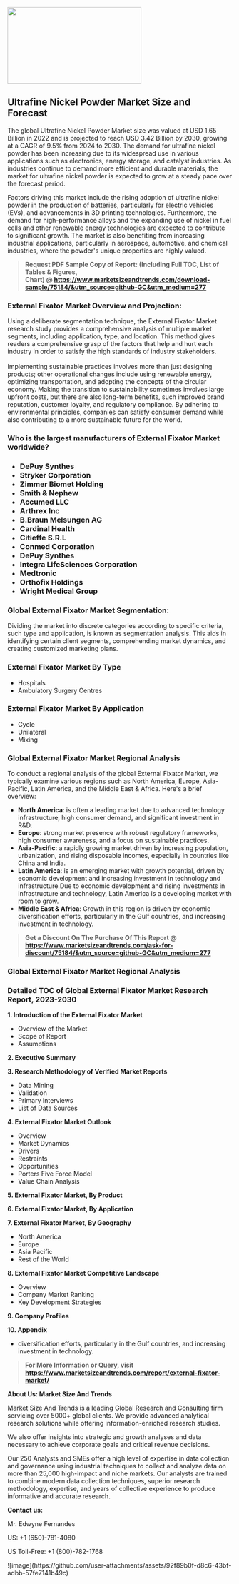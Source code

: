 <p><img class="alignnone size-medium wp-image-20088" src="https://ffe5etoiles.com/wp-content/uploads/2024/12/MST1-300x171.png" alt="" width="300" height="171" /></p><h2>Ultrafine Nickel Powder Market Size and Forecast</h2><p>The global Ultrafine Nickel Powder Market size was valued at USD 1.65 Billion in 2022 and is projected to reach USD 3.42 Billion by 2030, growing at a CAGR of 9.5% from 2024 to 2030. The demand for ultrafine nickel powder has been increasing due to its widespread use in various applications such as electronics, energy storage, and catalyst industries. As industries continue to demand more efficient and durable materials, the market for ultrafine nickel powder is expected to grow at a steady pace over the forecast period.</p><p>Factors driving this market include the rising adoption of ultrafine nickel powder in the production of batteries, particularly for electric vehicles (EVs), and advancements in 3D printing technologies. Furthermore, the demand for high-performance alloys and the expanding use of nickel in fuel cells and other renewable energy technologies are expected to contribute to significant growth. The market is also benefiting from increasing industrial applications, particularly in aerospace, automotive, and chemical industries, where the powder's unique properties are highly valued.</p></p><blockquote id="" class=""><strong>Request PDF Sample Copy of Report: (Including Full TOC, List of Tables &amp; Figures, Chart)&nbsp;@&nbsp;<strong><a href="https://www.marketsizeandtrends.com/download-sample/75184/&utm_source=github-GC&utm_medium=277" target="_blank">https://www.marketsizeandtrends.com/download-sample/75184/&utm_source=github-GC&utm_medium=277</a></strong></strong></blockquote><h3 id="" class="">External Fixator Market&nbsp;Overview and Projection:</h3><p id="" class="">Using a deliberate segmentation technique, the External Fixator Market research study provides a comprehensive analysis of multiple market segments, including application, type, and location. This method gives readers a comprehensive grasp of the factors that help and hurt each industry in order to satisfy the high standards of industry stakeholders. <br /> <br />Implementing sustainable practices involves more than just designing products; other operational changes include using renewable energy, optimizing transportation, and adopting the concepts of the circular economy. Making the transition to sustainability sometimes involves large upfront costs, but there are also long-term benefits, such improved brand reputation, customer loyalty, and regulatory compliance. By adhering to environmental principles, companies can satisfy consumer demand while also contributing to a more sustainable future for the world.</p><h3 id="" class="">Who is the largest manufacturers of&nbsp;External Fixator Market worldwide?</h3><h3 class=""><p><ul><li>DePuy Synthes </li><li> Stryker Corporation </li><li> Zimmer Biomet Holding </li><li> Smith & Nephew </li><li> Accumed LLC </li><li> Arthrex Inc </li><li> B.Braun Melsungen AG </li><li> Cardinal Health </li><li> Citieffe S.R.L </li><li> Conmed Corporation </li><li> DePuy Synthes </li><li> Integra LifeSciences Corporation </li><li> Medtronic </li><li> Orthofix Holdings </li><li> Wright Medical Group</li></ul></p></h3><h3 id="" class="">Global&nbsp;External Fixator Market Segmentation:</h3><p id="" class="">Dividing the market into discrete categories according to specific criteria, such type and application, is known as segmentation analysis. This aids in identifying certain client segments, comprehending market dynamics, and creating customized marketing plans.</p><h3 id="" class="">External Fixator Market&nbsp;By Type</h3><p><p><ul><li>Hospitals </li><li> Ambulatory Surgery Centres</p></li></ul></p></p><h3 id="" class="">External Fixator Market&nbsp;By Application</h3><p class=""><p><ul><li>Cycle </li><li> Unilateral </li><li> Mixing</li></ul></p></p><h3 id="" class="">Global External Fixator Market Regional Analysis</h3><p id="" class="">To conduct a regional analysis of the global External Fixator Market, we typically examine various regions such as North America, Europe, Asia-Pacific, Latin America, and the Middle East &amp; Africa. Here's a brief overview:</p><ul><li><strong>North America</strong>: is often a leading market due to advanced technology infrastructure, high consumer demand, and significant investment in R&amp;D.</li><li><strong>Europe</strong>: strong market presence with robust regulatory frameworks, high consumer awareness, and a focus on sustainable practices.</li><li><strong>Asia-Pacific</strong>: a rapidly growing market driven by increasing population, urbanization, and rising disposable incomes, especially in countries like China and India.</li><li><strong>Latin America</strong>: is an emerging market with growth potential, driven by economic development and increasing investment in technology and infrastructure.Due to economic development and rising investments in infrastructure and technology, Latin America is a developing market with room to grow.</li><li><strong>Middle East &amp; Africa</strong>: Growth in this region is driven by economic diversification efforts, particularly in the Gulf countries, and increasing investment in technology.</li></ul><blockquote id="" class=""><strong>Get a Discount On The Purchase Of This Report @ <strong><a href="https://www.marketsizeandtrends.com/ask-for-discount/75184/&utm_source=github-GC&utm_medium=277" target="_blank">https://www.marketsizeandtrends.com/ask-for-discount/75184/&utm_source=github-GC&utm_medium=277</a></strong></strong></blockquote><h3 id="" class="">Global External Fixator Market Regional Analysis</h3><h3 id="" class="">Detailed TOC of Global External Fixator Market Research Report, 2023-2030</h3><p id="" class=""><strong>1. Introduction of the External Fixator Market</strong></p><ul><li>Overview of the Market</li><li>Scope of Report</li><li>Assumptions</li></ul><p id="" class=""><strong>2. Executive Summary</strong></p><p id="" class=""><strong>3. Research Methodology of Verified Market Reports</strong></p><ul><li>Data Mining</li><li>Validation</li><li>Primary Interviews</li><li>List of Data Sources</li></ul><p id="" class=""><strong>4. External Fixator Market Outlook</strong></p><ul><li>Overview</li><li>Market Dynamics</li><li>Drivers</li><li>Restraints</li><li>Opportunities</li><li>Porters Five Force Model</li><li>Value Chain Analysis</li></ul><p id="" class=""><strong>5. External Fixator Market, By Product</strong></p><p id="" class=""><strong>6. External Fixator Market, By Application</strong></p><p id="" class=""><strong>7. External Fixator Market, By Geography</strong></p><ul><li>North America</li><li>Europe</li><li>Asia Pacific</li><li>Rest of the World</li></ul><p id="" class=""><strong>8. External Fixator Market Competitive Landscape</strong></p><ul><li>Overview</li><li>Company Market Ranking</li><li>Key Development Strategies</li></ul><p id="" class=""><strong>9. Company Profiles</strong></p><p id="" class=""><strong>10. Appendix</strong></p><ul><li>diversification efforts, particularly in the Gulf countries, and increasing investment in technology.</li></ul><blockquote id="" class=""><strong>For More Information or Query, visit <strong><strong><a href="https://www.marketsizeandtrends.com/report/external-fixator-market/" target="_blank">https://www.marketsizeandtrends.com/report/external-fixator-market/</a></strong></strong></strong></blockquote><p id="" class=""><strong>About Us: Market Size And Trends</strong></p><p id="" class="">Market Size And Trends is a leading Global Research and Consulting firm servicing over 5000+ global clients. We provide advanced analytical research solutions while offering information-enriched research studies.</p><p id="" class="">We also offer insights into strategic and growth analyses and data necessary to achieve corporate goals and critical revenue decisions.</p><p id="" class="">Our 250 Analysts and SMEs offer a high level of expertise in data collection and governance using industrial techniques to collect and analyze data on more than 25,000 high-impact and niche markets. Our analysts are trained to combine modern data collection techniques, superior research methodology, expertise, and years of collective experience to produce informative and accurate research.</p><p id="" class=""><strong>Contact us:</strong></p><p id="" class="">Mr. Edwyne Fernandes</p><p id="" class="">US: +1 (650)-781-4080</p><p id="" class="">US Toll-Free: +1 (800)-782-1768</p>
![image](https://github.com/user-attachments/assets/92f89b0f-d8c6-43bf-adbb-57fe7141b49c)
